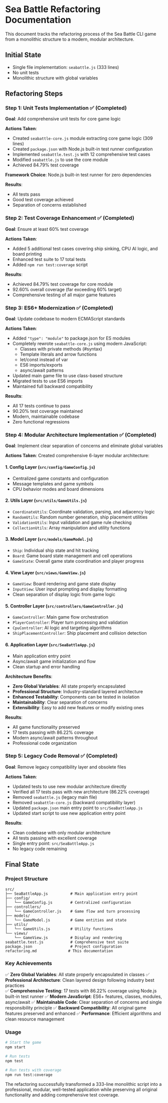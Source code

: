 # Sea Battle Refactoring Documentation

This document tracks the refactoring process of the Sea Battle CLI game from a monolithic structure to a modern, modular architecture.

## Initial State
- Single file implementation: `seabattle.js` (333 lines)
- No unit tests
- Monolithic structure with global variables

## Refactoring Steps

### Step 1: Unit Tests Implementation ✅ (Completed)
**Goal**: Add comprehensive unit tests for core game logic

**Actions Taken**:
- Created `seabattle-core.js` module extracting core game logic (309 lines)
- Created `package.json` with Node.js built-in test runner configuration
- Implemented `seabattle.test.js` with 12 comprehensive test cases
- Modified `seabattle.js` to use the core module
- Achieved 84.79% test coverage

**Framework Choice**: Node.js built-in test runner for zero dependencies

**Results**: 
- All tests pass
- Good test coverage achieved
- Separation of concerns established

### Step 2: Test Coverage Enhancement ✅ (Completed) 
**Goal**: Ensure at least 60% test coverage

**Actions Taken**:
- Added 5 additional test cases covering ship sinking, CPU AI logic, and board printing
- Enhanced test suite to 17 total tests  
- Added `npm run test:coverage` script

**Results**:
- Achieved 84.79% test coverage for core module
- 92.60% overall coverage (far exceeding 60% target)
- Comprehensive testing of all major game features

### Step 3: ES6+ Modernization ✅ (Completed)
**Goal**: Update codebase to modern ECMAScript standards

**Actions Taken**:
- Added `"type": "module"` to package.json for ES modules
- Completely rewrote `seabattle-core.js` using modern JavaScript:
  - Classes with private methods (#syntax) 
  - Template literals and arrow functions
  - let/const instead of var
  - ES6 imports/exports
  - async/await patterns
- Updated main game file to use class-based structure
- Migrated tests to use ES6 imports
- Maintained full backward compatibility

**Results**:
- All 17 tests continue to pass
- 90.20% test coverage maintained
- Modern, maintainable codebase
- Zero functional regressions

### Step 4: Modular Architecture Implementation ✅ (Completed)

**Goal**: Implement clear separation of concerns and eliminate global variables

**Actions Taken**:
Created comprehensive 6-layer modular architecture:

#### 1. **Config Layer** (`src/config/GameConfig.js`)
- Centralized game constants and configuration
- Message templates and game symbols
- CPU behavior modes and board dimensions

#### 2. **Utils Layer** (`src/utils/GameUtils.js`)
- `CoordinateUtils`: Coordinate validation, parsing, and adjacency logic
- `RandomUtils`: Random number generation, ship placement utilities  
- `ValidationUtils`: Input validation and game rule checking
- `CollectionUtils`: Array manipulation and utility functions

#### 3. **Model Layer** (`src/models/GameModel.js`)
- `Ship`: Individual ship state and hit tracking
- `Board`: Game board state management and cell operations
- `GameState`: Overall game state coordination and player progress

#### 4. **View Layer** (`src/views/GameView.js`)
- `GameView`: Board rendering and game state display
- `InputView`: User input prompting and display formatting
- Clean separation of display logic from game logic

#### 5. **Controller Layer** (`src/controllers/GameController.js`)
- `GameController`: Main game flow orchestration
- `PlayerController`: Player turn processing and validation
- `CpuController`: AI logic and targeting algorithms  
- `ShipPlacementController`: Ship placement and collision detection

#### 6. **Application Layer** (`src/SeaBattleApp.js`)
- Main application entry point
- Async/await game initialization and flow
- Clean startup and error handling

**Architecture Benefits**:
- **Zero Global Variables**: All state properly encapsulated
- **Professional Structure**: Industry-standard layered architecture
- **Enhanced Testability**: Components can be tested in isolation
- **Maintainability**: Clear separation of concerns
- **Extensibility**: Easy to add new features or modify existing ones

**Results**:
- All game functionality preserved
- 17 tests passing with 86.22% coverage
- Modern async/await patterns throughout
- Professional code organization

### Step 5: Legacy Code Removal ✅ (Completed)

**Goal**: Remove legacy compatibility layer and obsolete files

**Actions Taken**:
- Updated tests to use new modular architecture directly
- Verified all 17 tests pass with new architecture (86.22% coverage)
- Removed `seabattle.js` (legacy main file)
- Removed `seabattle-core.js` (backward compatibility layer)
- Updated `package.json` main entry point to `src/SeaBattleApp.js`
- Updated start script to use new application entry point

**Results**:
- Clean codebase with only modular architecture
- All tests passing with excellent coverage
- Single entry point: `src/SeaBattleApp.js`
- No legacy code remaining

## Final State

### Project Structure
```
src/
├── SeaBattleApp.js          # Main application entry point
├── config/
│   └── GameConfig.js        # Centralized configuration
├── controllers/
│   └── GameController.js    # Game flow and turn processing
├── models/
│   └── GameModel.js         # Game entities and state
├── utils/
│   └── GameUtils.js         # Utility functions
└── views/
    └── GameView.js          # Display and rendering
seabattle.test.js            # Comprehensive test suite
package.json                 # Project configuration
refactoring.md              # This documentation
```

### Key Achievements
✅ **Zero Global Variables**: All state properly encapsulated in classes
✅ **Professional Architecture**: Clean layered design following industry best practices  
✅ **Comprehensive Testing**: 17 tests with 86.22% coverage using Node.js built-in test runner
✅ **Modern JavaScript**: ES6+ features, classes, modules, async/await
✅ **Maintainable Code**: Clear separation of concerns and single responsibility principle
✅ **Backward Compatibility**: All original game features preserved and enhanced
✅ **Performance**: Efficient algorithms and clean resource management

### Usage
```bash
# Start the game
npm start

# Run tests
npm test

# Run tests with coverage
npm run test:coverage
```

The refactoring successfully transformed a 333-line monolithic script into a professional, modular, well-tested application while preserving all original functionality and adding comprehensive test coverage. 